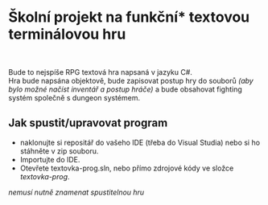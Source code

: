 <H1>Školní projekt na funkční* textovou terminálovou hru</H1>
<br>

Bude to nejspíše RPG textová hra napsaná v jazyku C#.
<br>
Hra bude napsána objektově, bude zapisovat postup hry do souborů <I>(aby bylo možné načíst inventář a postup hráče)</I> a bude obsahovat fighting systém společně s dungeon systémem.
<br>

<H2>Jak spustit/upravovat program</H2>
    <UL>
        <LI>naklonujte si repositář do vašeho IDE (třeba do Visual Studia) nebo si ho stáhněte v zip souboru.</LI>
        <LI>Importujte do IDE.</LI>
        <LI>Otevřete textovka-prog.sln, nebo přímo zdrojové kódy ve složce <I>textovka-prog</I>.</LI>
    </UL>


<I>nemusí nutně znamenat spustitelnou hru</I>